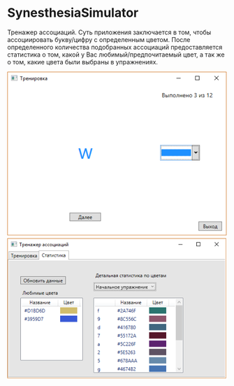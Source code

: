 # SynesthesiaSimulator
Тренажер ассоциаций. 
Суть приложения заключается в том, чтобы ассоциировать букву/цифру с определенным цветом.
После определенного количества подобранных ассоциаций предоставляется статистика о том, какой у Вас любимый/предпочитаемый цвет, а так же о том, какие цвета были выбраны в упражнениях.

![Image alt](https://github.com/AndrewUsoltsev/SynesthesiaSimulator/raw/master/synaesthesia%20simulator/Preview/Lesson.png)
![Image alt](https://github.com/AndrewUsoltsev/SynesthesiaSimulator/raw/master/synaesthesia%20simulator/Preview/Statistic.png)
